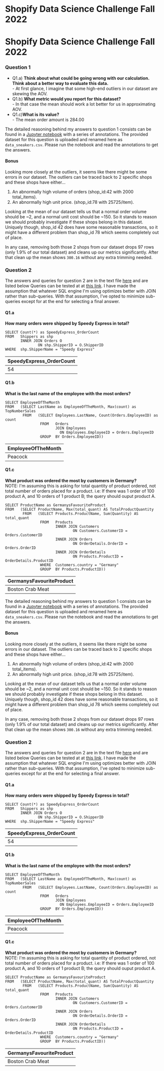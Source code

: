 # Shopify Data Science Challenge Fall 2022

# Shopify Data Science Challenge Fall 2022

### Question 1
- Q1.a) **Think about what could be going wrong with our calculation. Think about a better way to evaluate this data.**<br>
       - At first glance, I imagine that some high-end outliers in our dataset are skewing the AOV.<br>
- Q1.b) **What metric would you report for this dataset?**<br>
       - In that case the mean should work a lot better for us in approximating AOV.<br>
- Q1.c)**What is its value?**<br>
       - The mean order amount is 284.00<br>

The detailed reasoning behind my answers to question 1 consists can be found in a [Jupyter notebook](question1.ipynb) with a series of annotations. The provided dataset for this question is uploaded and renamed here as `data_sneakers.csv`. Please run the notebook and read the annotations to get the answers.

#### Bonus
Looking more closely at the outliers, it seems like there might be some errors in our dataset. The outliers can be traced back to 2 specific shops and these shops have either...
1. An abnormally high volume of orders (shop_id:42 with 2000 total_items).
2. An abnormally high unit price. (shop_id:78 with 25725/item).

Looking at the mean of our dataset tells us that a normal order volume should be ~2, and a normal unit cost should be ~150. So it stands to reason we should probably investigate if these shops belong in this dataset. Uniquely though, shop_id 42 does have some reasonable transactions, so it might have a different problem than shop_id 78 which seems completely out of place.

In any case, removing both those 2 shops from our dataset drops 97 rows (only 1.9% of our total dataset) and cleans up our metrics significantly. After that clean up the mean shows `300.16` without any extra trimming needed.

### Question 2
The answers and queries for question 2 are in the text file [here](question2.txt) and are listed below Queries can be tested at at [this link](https://www.w3schools.com/SQL/TRYSQL.ASP?FILENAME=TRYSQL_SELECT_ALL). I have made the assumption that whatever SQL engine I'm using optimizes better with JOIN rather than sub-queries. With that assumption, I've opted to minimize sub-queries except for at the end for selecting a final answer.

#### Q1.a
**How many orders were shipped by Speedy Express in total?**
```MySQL
SELECT Count(*) as SpeedyExpress_OrderCount
FROM   Shippers as shp
       INNER JOIN Orders O
               ON shp.ShipperID = O.ShipperID
WHERE  shp.ShipperName = "Speedy Express"
```
| **SpeedyExpress_OrderCount**  |
|---|
|  54 |

#### Q1.b
**What is the last name of the employee with the most orders?**
```MySQL
SELECT EmployeeOfTheMonth
FROM   (SELECT LastName as EmployeeOfTheMonth, Max(count) as TopNumberSales
        FROM   (SELECT Employees.LastName, Count(Orders.EmployeeID) as count
                FROM   Orders
                       JOIN Employees
                         ON Employees.EmployeeID = Orders.EmployeeID
                GROUP  BY Orders.EmployeeID))  
```
| **EmployeeOfTheMonth**  |
|---|
|  Peacock |

#### Q1.c
**What product was ordered the most by customers in Germany?**<br>
NOTE: I'm assuming this is asking for total quantity of product ordered, not total number of orders placed for a product.
i.e: If there was 1 order of 100 product A, and 10 orders of 1 product B; the query should ouput product A. 
```MySQL
SELECT ProductName as GermanysFavouriteProduct
FROM   (SELECT ProductName, Max(total_quant) AS TotalProductQuantity
        FROM   (SELECT Products.ProductName, Sum(Quantity) AS total_quant
                FROM   Products
                       INNER JOIN Customers
                               ON Customers.CustomerID = Orders.CustomerID
                       INNER JOIN Orders
                               ON OrderDetails.OrderID = Orders.OrderID
                       INNER JOIN OrderDetails
                               ON Products.ProductID = OrderDetails.ProductID
                WHERE  Customers.country = "Germany"
                GROUP  BY Products.ProductID)) 
```
| **GermanysFavouriteProduct**  |
|---|
|  Boston Crab Meat |
The detailed reasoning behind my answers to question 1 consists can be found in a [Jupyter notebook](question1.ipynb) with a series of annotations. The provided dataset for this question is uploaded and renamed here as `data_sneakers.csv`. Please run the notebook and read the annotations to get the answers.

#### Bonus
Looking more closely at the outliers, it seems like there might be some errors in our dataset. The outliers can be traced back to 2 specific shops and these shops have either...
1. An abnormally high volume of orders (shop_id:42 with 2000 total_items).
2. An abnormally high unit price. (shop_id:78 with 25725/item).

Looking at the mean of our dataset tells us that a normal order volume should be ~2, and a normal unit cost should be ~150. So it stands to reason we should probably investigate if these shops belong in this dataset. Uniquely though, shop_id 42 does have some reasonable transactions, so it might have a different problem than shop_id 78 which seems completely out of place.

In any case, removing both those 2 shops from our dataset drops 97 rows (only 1.9% of our total dataset) and cleans up our metrics significantly. After that clean up the mean shows `300.16` without any extra trimming needed.

### Question 2
The answers and queries for question 2 are in the text file [here](question2.txt) and are listed below Queries can be tested at at [this link](https://www.w3schools.com/SQL/TRYSQL.ASP?FILENAME=TRYSQL_SELECT_ALL). I have made the assumption that whatever SQL engine I'm using optimizes better with JOIN rather than sub-queries. With that assumption, I've opted to minimize sub-queries except for at the end for selecting a final answer.

#### Q1.a
**How many orders were shipped by Speedy Express in total?**
```MySQL
SELECT Count(*) as SpeedyExpress_OrderCount
FROM   Shippers as shp
       INNER JOIN Orders O
               ON shp.ShipperID = O.ShipperID
WHERE  shp.ShipperName = "Speedy Express"
```
| **SpeedyExpress_OrderCount**  |
|---|
|  54 |

#### Q1.b
**What is the last name of the employee with the most orders?**
```MySQL
SELECT EmployeeOfTheMonth
FROM   (SELECT LastName as EmployeeOfTheMonth, Max(count) as TopNumberSales
        FROM   (SELECT Employees.LastName, Count(Orders.EmployeeID) as count
                FROM   Orders
                       JOIN Employees
                         ON Employees.EmployeeID = Orders.EmployeeID
                GROUP  BY Orders.EmployeeID))  
```
| **EmployeeOfTheMonth**  |
|---|
|  Peacock |

#### Q1.c
**What product was ordered the most by customers in Germany?**<br>
NOTE: I'm assuming this is asking for total quantity of product ordered, not total number of orders placed for a product.
i.e: If there was 1 order of 100 product A, and 10 orders of 1 product B; the query should ouput product A. 
```MySQL
SELECT ProductName as GermanysFavouriteProduct
FROM   (SELECT ProductName, Max(total_quant) AS TotalProductQuantity
        FROM   (SELECT Products.ProductName, Sum(Quantity) AS total_quant
                FROM   Products
                       INNER JOIN Customers
                               ON Customers.CustomerID = Orders.CustomerID
                       INNER JOIN Orders
                               ON OrderDetails.OrderID = Orders.OrderID
                       INNER JOIN OrderDetails
                               ON Products.ProductID = OrderDetails.ProductID
                WHERE  Customers.country = "Germany"
                GROUP  BY Products.ProductID)) 
```
| **GermanysFavouriteProduct**  |
|---|
|  Boston Crab Meat |
